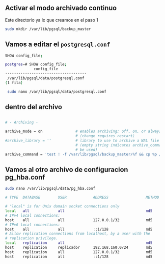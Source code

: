 ## Activar el modo archivado continuo

Este directorio ya lo que creamos en el paso 1
```sh
sudo mkdir /var/lib/pgsql/backup_master
```

## Vamos a editar el `postgresql.conf`

```sh
SHOW config_file;
```
```sh
postgres=# SHOW config_file;
             config_file
-------------------------------------
 /var/lib/pgsql/data/postgresql.conf
(1 fila)
```
```sh
 sudo nano /var/lib/pgsql/data/postgresql.conf
```

## dentro del archivo

```sh

# - Archiving -

archive_mode = on               # enables archiving; off, on, or always
                                # (change requires restart)
#archive_library = ''           # library to use to archive a WAL file
                                # (empty string indicates archive_command should
                                # be used)
archive_command = 'test ! -f /var/lib/pgsql/backup_master/%f && cp %p /var/lib/pgsql/backup_master/%f' # command to use to archive a WAL file
```

## Vamos al otro archivo de configuracion pg_hba.conf

```sh
sudo nano /var/lib/pgsql/data/pg_hba.conf
```

```sh
# TYPE  DATABASE        USER            ADDRESS                 METHOD

# "local" is for Unix domain socket connections only
local   all             all                                     md5
# IPv4 local connections:
host    all             all             127.0.0.1/32            md5
# IPv6 local connections:
host    all             all             ::1/128                 md5
# Allow replication connections from localhost, by a user with the
# replication privilege.
local   replication     all                                     md5
host    replication     replicador      192.168.160.0/24        md5
host    replication     all             127.0.0.1/32            md5
host    replication     all             ::1/128                 md5
```